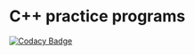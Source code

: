 # C++ practice programs
[![Codacy Badge](https://api.codacy.com/project/badge/Grade/b0aa69475c124170a870e414f1bb5cf7)](https://www.codacy.com/app/sudhanshu-jha/c-cplusplus?utm_source=github.com&amp;utm_medium=referral&amp;utm_content=sudhanshu-jha/c-cplusplus&amp;utm_campaign=Badge_Grade)

